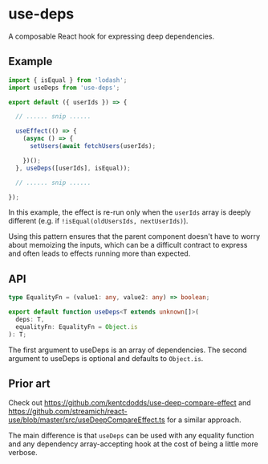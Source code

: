 # use-deps

A composable React hook for expressing deep dependencies.

## Example

```ts
import { isEqual } from 'lodash';
import useDeps from 'use-deps';

export default ({ userIds }) => {

  // ...... snip ......

  useEffect(() => {
    (async () => {
      setUsers(await fetchUsers(userIds);

    })();
  }, useDeps([userIds], isEqual));

  // ...... snip ......

});
```

In this example, the effect is re-run only when the `userIds` array is
deeply different (e.g. if `!isEqual(oldUsersIds, nextUserIds)`).

Using this pattern ensures that the parent component doesn't have to
worry about memoizing the inputs, which can be a difficult contract
to express and often leads to effects running more than expected.

## API

```ts
type EqualityFn = (value1: any, value2: any) => boolean;

export default function useDeps<T extends unknown[]>(
  deps: T,
  equalityFn: EqualityFn = Object.is
): T;

```

The first argument to useDeps is an array of dependencies.
The second argument to useDeps is optional and defaults to `Object.is`.

## Prior art

Check out https://github.com/kentcdodds/use-deep-compare-effect and https://github.com/streamich/react-use/blob/master/src/useDeepCompareEffect.ts for a similar approach.

The main difference is that `useDeps` can be used with any equality function and any dependency array-accepting hook at the cost of being a little more verbose.
